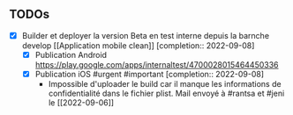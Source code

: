 ## TODOs

- [x] Builder et deployer la version Beta en test interne depuis la barnche develop [[Application mobile clean]] [completion:: 2022-09-08]
	- [x] Publication Android https://play.google.com/apps/internaltest/4700028015464450336
	- [x] Publication iOS #urgent #important [completion:: 2022-09-08]
		- Impossible d'uploader le build car il manque les informations de confidentialité dans le fichier plist. Mail envoyé à #rantsa et #jeni  le [[2022-09-06]]

